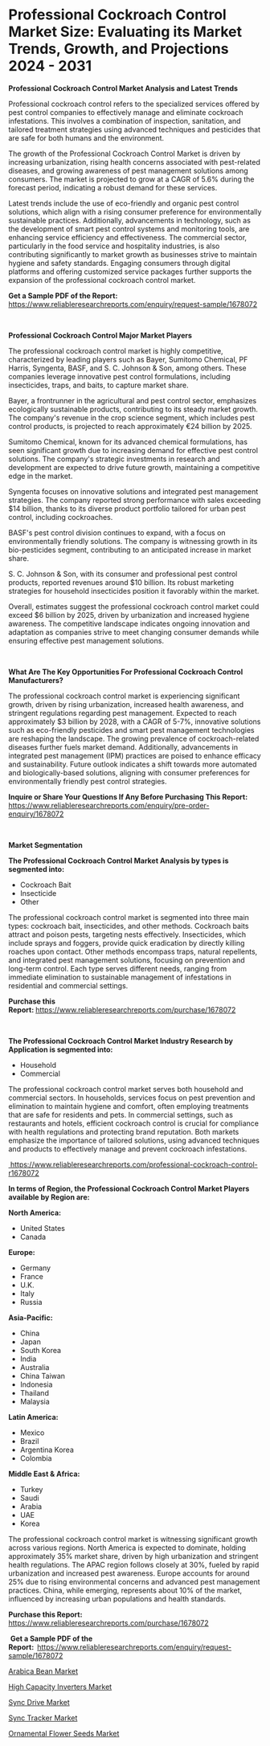 <p><h1>Professional Cockroach Control Market Size: Evaluating its Market Trends, Growth, and Projections 2024 - 2031</h1></p><p><strong>Professional Cockroach Control Market Analysis and Latest Trends</strong></p>
<p><p>Professional cockroach control refers to the specialized services offered by pest control companies to effectively manage and eliminate cockroach infestations. This involves a combination of inspection, sanitation, and tailored treatment strategies using advanced techniques and pesticides that are safe for both humans and the environment. </p><p>The growth of the Professional Cockroach Control Market is driven by increasing urbanization, rising health concerns associated with pest-related diseases, and growing awareness of pest management solutions among consumers. The market is projected to grow at a CAGR of 5.6% during the forecast period, indicating a robust demand for these services. </p><p>Latest trends include the use of eco-friendly and organic pest control solutions, which align with a rising consumer preference for environmentally sustainable practices. Additionally, advancements in technology, such as the development of smart pest control systems and monitoring tools, are enhancing service efficiency and effectiveness. The commercial sector, particularly in the food service and hospitality industries, is also contributing significantly to market growth as businesses strive to maintain hygiene and safety standards. Engaging consumers through digital platforms and offering customized service packages further supports the expansion of the professional cockroach control market.</p></p>
<p><strong>Get a Sample PDF of the Report:&nbsp;</strong> <a href="https://www.reliableresearchreports.com/enquiry/request-sample/1678072?utm_campaign=1563&utm_medium=2&utm_source=Github&utm_content=ia&utm_term=19102024&utm_id=professional-cockroach-control">https://www.reliableresearchreports.com/enquiry/request-sample/1678072</a></p>
<p>&nbsp;</p>
<p><strong>Professional Cockroach Control Major Market Players</strong></p>
<p><p>The professional cockroach control market is highly competitive, characterized by leading players such as Bayer, Sumitomo Chemical, PF Harris, Syngenta, BASF, and S. C. Johnson & Son, among others. These companies leverage innovative pest control formulations, including insecticides, traps, and baits, to capture market share.</p><p>Bayer, a frontrunner in the agricultural and pest control sector, emphasizes ecologically sustainable products, contributing to its steady market growth. The company's revenue in the crop science segment, which includes pest control products, is projected to reach approximately €24 billion by 2025. </p><p>Sumitomo Chemical, known for its advanced chemical formulations, has seen significant growth due to increasing demand for effective pest control solutions. The company's strategic investments in research and development are expected to drive future growth, maintaining a competitive edge in the market.</p><p>Syngenta focuses on innovative solutions and integrated pest management strategies. The company reported strong performance with sales exceeding $14 billion, thanks to its diverse product portfolio tailored for urban pest control, including cockroaches.</p><p>BASF's pest control division continues to expand, with a focus on environmentally friendly solutions. The company is witnessing growth in its bio-pesticides segment, contributing to an anticipated increase in market share.</p><p>S. C. Johnson & Son, with its consumer and professional pest control products, reported revenues around $10 billion. Its robust marketing strategies for household insecticides position it favorably within the market.</p><p>Overall, estimates suggest the professional cockroach control market could exceed $6 billion by 2025, driven by urbanization and increased hygiene awareness. The competitive landscape indicates ongoing innovation and adaptation as companies strive to meet changing consumer demands while ensuring effective pest management solutions.</p></p>
<p>&nbsp;</p>
<p><strong>What Are The Key Opportunities For Professional Cockroach Control Manufacturers?</strong></p>
<p><p>The professional cockroach control market is experiencing significant growth, driven by rising urbanization, increased health awareness, and stringent regulations regarding pest management. Expected to reach approximately $3 billion by 2028, with a CAGR of 5-7%, innovative solutions such as eco-friendly pesticides and smart pest management technologies are reshaping the landscape. The growing prevalence of cockroach-related diseases further fuels market demand. Additionally, advancements in integrated pest management (IPM) practices are poised to enhance efficacy and sustainability. Future outlook indicates a shift towards more automated and biologically-based solutions, aligning with consumer preferences for environmentally friendly pest control strategies.</p></p>
<p><strong>Inquire or Share Your Questions If Any Before Purchasing This Report:</strong> <a href="https://www.reliableresearchreports.com/enquiry/pre-order-enquiry/1678072?utm_campaign=1563&utm_medium=2&utm_source=Github&utm_content=ia&utm_term=19102024&utm_id=professional-cockroach-control">https://www.reliableresearchreports.com/enquiry/pre-order-enquiry/1678072</a></p>
<p>&nbsp;</p>
<p><strong>Market Segmentation</strong></p>
<p><strong>The Professional Cockroach Control Market Analysis by types is segmented into:</strong></p>
<p><ul><li>Cockroach Bait</li><li>Insecticide</li><li>Other</li></ul></p>
<p><p>The professional cockroach control market is segmented into three main types: cockroach bait, insecticides, and other methods. Cockroach baits attract and poison pests, targeting nests effectively. Insecticides, which include sprays and foggers, provide quick eradication by directly killing roaches upon contact. Other methods encompass traps, natural repellents, and integrated pest management solutions, focusing on prevention and long-term control. Each type serves different needs, ranging from immediate elimination to sustainable management of infestations in residential and commercial settings.</p></p>
<p><strong>Purchase this Report:&nbsp;</strong><a href="https://www.reliableresearchreports.com/purchase/1678072?utm_campaign=1563&utm_medium=2&utm_source=Github&utm_content=ia&utm_term=19102024&utm_id=professional-cockroach-control">https://www.reliableresearchreports.com/purchase/1678072</a></p>
<p>&nbsp;</p>
<p><strong>The Professional Cockroach Control Market Industry Research by Application is segmented into:</strong></p>
<p><ul><li>Household</li><li>Commercial</li></ul></p>
<p><p>The professional cockroach control market serves both household and commercial sectors. In households, services focus on pest prevention and elimination to maintain hygiene and comfort, often employing treatments that are safe for residents and pets. In commercial settings, such as restaurants and hotels, efficient cockroach control is crucial for compliance with health regulations and protecting brand reputation. Both markets emphasize the importance of tailored solutions, using advanced techniques and products to effectively manage and prevent cockroach infestations.</p></p>
<p><a href="https://www.reliableresearchreports.com/professional-cockroach-control-r1678072?utm_campaign=1563&utm_medium=2&utm_source=Github&utm_content=ia&utm_term=19102024&utm_id=professional-cockroach-control">&nbsp;https://www.reliableresearchreports.com/professional-cockroach-control-r1678072</a></p>
<p><strong>In terms of Region, the Professional Cockroach Control Market Players available by Region are:</strong></p>
<p>
    <p> <strong> North America: </strong>
        <ul>
            <li>United States</li>
            <li>Canada</li>
        </ul>
        </p> 
    <p> <strong> Europe: </strong>
        <ul>
            <li>Germany</li>
            <li>France</li>
            <li>U.K.</li>
            <li>Italy</li>
            <li>Russia</li>
        </ul>
        </p> 
    <p> <strong> Asia-Pacific: </strong>
        <ul>
            <li>China</li>
            <li>Japan</li>
            <li>South Korea</li>
            <li>India</li>
            <li>Australia</li>
            <li>China Taiwan</li>
            <li>Indonesia</li>
            <li>Thailand</li>
            <li>Malaysia</li>
        </ul>
        </p> 
    <p> <strong> Latin America: </strong>
        <ul>
            <li>Mexico</li>
            <li>Brazil</li>
            <li>Argentina Korea</li>
            <li>Colombia</li>
        </ul>
        </p> 
    <p> <strong> Middle East & Africa: </strong>
        <ul>
            <li>Turkey</li>
            <li>Saudi</li>
            <li>Arabia</li>
            <li>UAE</li>
            <li>Korea</li>
        </ul>
    </p>
    </p>
<p><p>The professional cockroach control market is witnessing significant growth across various regions. North America is expected to dominate, holding approximately 35% market share, driven by high urbanization and stringent health regulations. The APAC region follows closely at 30%, fueled by rapid urbanization and increased pest awareness. Europe accounts for around 25% due to rising environmental concerns and advanced pest management practices. China, while emerging, represents about 10% of the market, influenced by increasing urban populations and health standards.</p></p>
<p><strong>Purchase this Report: </strong><a href="https://www.reliableresearchreports.com/purchase/1678072?utm_campaign=1563&utm_medium=2&utm_source=Github&utm_content=ia&utm_term=19102024&utm_id=professional-cockroach-control">https://www.reliableresearchreports.com/purchase/1678072</a></p>
<p>&nbsp;<strong>Get a Sample PDF of the Report:&nbsp;&nbsp;</strong><a href="https://www.reliableresearchreports.com/enquiry/request-sample/1678072?utm_campaign=1563&utm_medium=2&utm_source=Github&utm_content=ia&utm_term=19102024&utm_id=professional-cockroach-control">https://www.reliableresearchreports.com/enquiry/request-sample/1678072</a></p>
<p><strong></strong></p>
<p><p><a href="https://www.linkedin.com/pulse/global-arabica-bean-market-analysis-trends-forecasts-growth-6oeve?utm_campaign=1563&utm_medium=2&utm_source=Github&utm_content=ia&utm_term=19102024&utm_id=professional-cockroach-control">Arabica Bean Market</a></p><p><a href="https://www.linkedin.com/pulse/global-high-capacity-inverters-market-opportunities-yx2ae?utm_campaign=1563&utm_medium=2&utm_source=Github&utm_content=ia&utm_term=19102024&utm_id=professional-cockroach-control">High Capacity Inverters Market</a></p><p><a href="https://www.linkedin.com/pulse/future-innovation-global-sync-drive-market-growth-opportunities-ccdse?utm_campaign=1563&utm_medium=2&utm_source=Github&utm_content=ia&utm_term=19102024&utm_id=professional-cockroach-control">Sync Drive Market</a></p><p><a href="https://www.linkedin.com/pulse/decoding-sync-tracker-industry-dynamics-strategic-imperatives-mf9ne?utm_campaign=1563&utm_medium=2&utm_source=Github&utm_content=ia&utm_term=19102024&utm_id=professional-cockroach-control">Sync Tracker Market</a></p><p><a href="https://www.linkedin.com/pulse/global-ornamental-flower-seeds-market-exploring-share-trends-future-mizae?utm_campaign=1563&utm_medium=2&utm_source=Github&utm_content=ia&utm_term=19102024&utm_id=professional-cockroach-control">Ornamental Flower Seeds Market</a></p></p>
